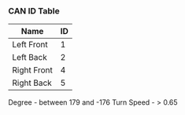 ### CAN ID Table

| Name        | ID |
|-------------|----|
| Left Front  | 1 |
| Left Back   | 2 |
| Right Front | 4 |
| Right Back  | 5 |

Degree - between 179 and -176
Turn Speed - > 0.65